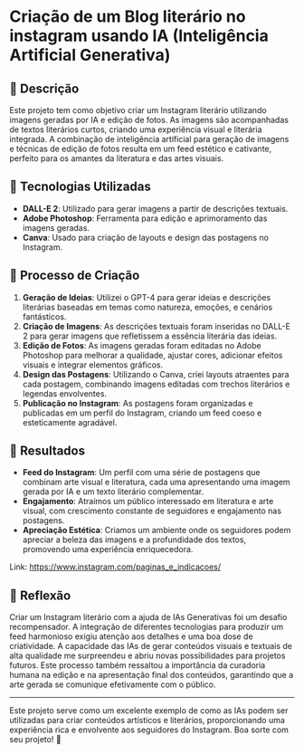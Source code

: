 # Criação de um Blog literário no instagram usando IA (Inteligência Artificial Generativa) 

## 📒 Descrição
Este projeto tem como objetivo criar um Instagram literário utilizando imagens geradas por IA e edição de fotos. As imagens são acompanhadas de textos literários curtos, criando uma experiência visual e literária integrada. A combinação de inteligência artificial para geração de imagens e técnicas de edição de fotos resulta em um feed estético e cativante, perfeito para os amantes da literatura e das artes visuais.

## 🤖 Tecnologias Utilizadas
- **DALL-E 2**: Utilizado para gerar imagens a partir de descrições textuais.
- **Adobe Photoshop**: Ferramenta para edição e aprimoramento das imagens geradas.
- **Canva**: Usado para criação de layouts e design das postagens no Instagram.

## 🧐 Processo de Criação
1. **Geração de Ideias**: Utilizei o GPT-4 para gerar ideias e descrições literárias baseadas em temas como natureza, emoções, e cenários fantásticos.
2. **Criação de Imagens**: As descrições textuais foram inseridas no DALL-E 2 para gerar imagens que refletissem a essência literária das ideias.
3. **Edição de Fotos**: As imagens geradas foram editadas no Adobe Photoshop para melhorar a qualidade, ajustar cores, adicionar efeitos visuais e integrar elementos gráficos.
4. **Design das Postagens**: Utilizando o Canva, criei layouts atraentes para cada postagem, combinando imagens editadas com trechos literários e legendas envolventes.
5. **Publicação no Instagram**: As postagens foram organizadas e publicadas em um perfil do Instagram, criando um feed coeso e esteticamente agradável.

## 🚀 Resultados
- **Feed do Instagram**: Um perfil com uma série de postagens que combinam arte visual e literatura, cada uma apresentando uma imagem gerada por IA e um texto literário complementar.
- **Engajamento**: Atraímos um público interessado em literatura e arte visual, com crescimento constante de seguidores e engajamento nas postagens.
- **Apreciação Estética**: Criamos um ambiente onde os seguidores podem apreciar a beleza das imagens e a profundidade dos textos, promovendo uma experiência enriquecedora.

Link: https://www.instagram.com/paginas_e_indicacoes/

## 💭 Reflexão 
Criar um Instagram literário com a ajuda de IAs Generativas foi um desafio recompensador. A integração de diferentes tecnologias para produzir um feed harmonioso exigiu atenção aos detalhes e uma boa dose de criatividade. A capacidade das IAs de gerar conteúdos visuais e textuais de alta qualidade me surpreendeu e abriu novas possibilidades para projetos futuros. Este processo também ressaltou a importância da curadoria humana na edição e na apresentação final dos conteúdos, garantindo que a arte gerada se comunique efetivamente com o público.

---

Este projeto serve como um excelente exemplo de como as IAs podem ser utilizadas para criar conteúdos artísticos e literários, proporcionando uma experiência rica e envolvente aos seguidores do Instagram. Boa sorte com seu projeto! 🚀

